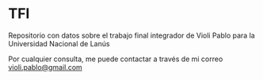# TFI
Repositorio con datos sobre el trabajo final integrador de Violi Pablo para la Universidad Nacional de Lanús

Por cualquier consulta, me puede contactar a través de mi correo violi.pablo@gmail.com
